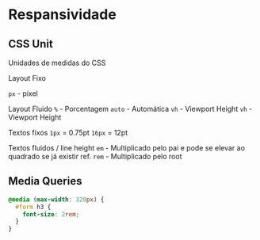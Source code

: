 # Respansividade

## CSS Unit

Unidades de medidas do CSS

Layout Fixo

`px` - pixel

Layout Fluido
`%` - Porcentagem
`auto` - Automática
`vh` - Viewport Height
`vh` - Viewport Height

Textos fixos
`1px` = 0.75pt
`16px` = 12pt

Textos fluidos / line height
`em` - Multiplicado pelo pai e pode se elevar ao quadrado se já existir ref.
`rem` - Multiplicado pelo root

## Media Queries

```css
@media (max-width: 320px) {
  #form h3 {
    font-size: 2rem;
  }
}
```
